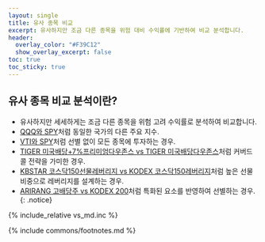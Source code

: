 ```yaml
---
layout: single
title: 유사 종목 비교
excerpt: 유사하지만 조금 다른 종목을 위험 대비 수익률에 기반하여 비교 분석합니다.
header:
  overlay_color: "#F39C12"
  show_overlay_excerpt: false
toc: true
toc_sticky: true
---
```


## 유사 종목 비교 분석이란?

- 유사하지만 세세하게는 조금 다른 종목을 위험 고려 수익률로 분석하여 비교합니다.
- [QQQ와 SPY](/qqq-vs-spy/)처럼 동일한 국가의 다른 주요 지수.
- [VTI와 SPY](/vti-vs-spy/)처럼 선별 없이 모든 종목에 투자하는 경우.
- [TIGER 미국배당+7%프리미엄다우존스 vs TIGER 미국배당다우존스](/458760-vs-458730/)처럼 커버드콜 전략을 가미한 경우.
- [KBSTAR 코스닥150선물레버리지 vs KODEX 코스닥150레버리지](/278240-vs-233740/)처럼 높은 선물 비중으로 레버리지를 설계하는 경우.
- [ARIRANG 고배당주 vs KODEX 200](/161510-vs-069500/)처럼 특화된 요소를 반영하여 선별하는 경우.
{: .notice}

{% include_relative vs_md.inc %}

{% include commons/footnotes.md %}
